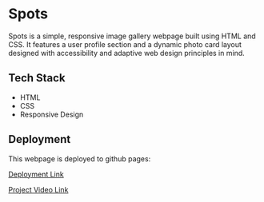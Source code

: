 # Spots

Spots is a simple, responsive image gallery webpage built using HTML and CSS. It features a user profile section and a dynamic photo card layout designed with accessibility and adaptive web design principles in mind.

## Tech Stack

- HTML
- CSS
- Responsive Design

## Deployment

This webpage is deployed to github pages:

[Deployment Link](https://wcdavis26.github.io/se_project_spots/)

[Project Video Link](https://drive.google.com/file/d/1NYgE-7MhAqbkHl3cGrTshLaerSLIfzK4/view?usp=sharing)
